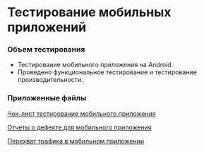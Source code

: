 # Тестирование мобильных приложений

### Объем тестирования

- Тестирование мобильного приложения на Android.
- Проведено функциональное тестирование и тестирование производительности.

### Приложенные файлы

[Чек-лист тестирование мобильного приложения](https://docs.google.com/spreadsheets/d/17nwa8v9frtvQ7E94jAVZJ1yWWlzMwFUgrVDHMuhVPys/edit?usp=sharing)

[Отчеты о дефекте для мобильного приложения](https://artsiomrusau.youtrack.cloud/issues?q=links:G8-1159)

[Перехват трафика в мобильном приложении](https://github.com/ospvdm/web/blob/main/1-2_ty0db2P8.mp4)
